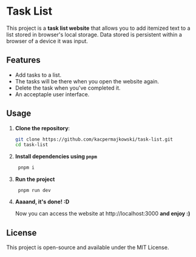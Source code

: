 # Task List

This project is a **task list website** that allows you to add itemized text to a list stored in browser's local storage. Data stored is persistent within a browser of a device it was input.

## Features

- Add tasks to a list.
- The tasks will be there when you open the website again.
- Delete the task when you've completed it.
- An acceptaple user interface.

## Usage

1. **Clone the repository**:

   ```bash
   git clone https://github.com/kacpermajkowski/task-list.git
   cd task-list
   ```

2. **Install dependencies using `pnpm`**

   ```bash
    pnpm i
   ```

3. **Run the project**
   ```
    pnpm run dev
   ```
4. **Aaaand, it's done! :D**

   Now you can access the website at http://localhost:3000 **and enjoy :)**

## License

This project is open-source and available under the MIT License.
